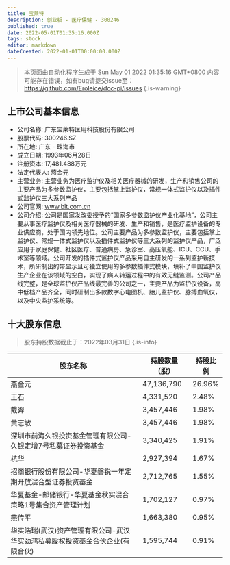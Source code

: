 ```yaml
---
title: 宝莱特
description: 创业板 - 医疗保健 - 300246
published: true
date: 2022-05-01T01:35:16.000Z
tags: stock
editor: markdown
dateCreated: 2022-01-01T00:00:00.000Z
---
```


> 本页面由自动化程序生成于 Sun May 01 2022 01:35:16 GMT+0800
> 内容可能存在错误，如有bug请提交issue至：https://github.com/Eroleice/doc-pi/issues
{.is-warning}

## 上市公司基本信息
- 公司名称: 广东宝莱特医用科技股份有限公司
- 股票代码: 300246.SZ
- 所在地: 广东 - 珠海市
- 成立日期: 1993年06月28日
- 注册资本: 17,481.488万元
- 法定代表人: 燕金元
- 主营业务: 主营业务为医疗监护仪及相关医疗器械的研发，生产和销售公司的主要产品为多参数监护仪，主要包括掌上监护仪，常规一体式监护仪以及插件式监护仪三大系列产品
- 公司官网: www.blt.com.cn
- 公司介绍: 公司是国家发改委授予的“国家多参数监护仪产业化基地”，公司主要从事医疗监护仪及相关医疗器械的研发、生产和销售，是医疗监护设备的专业供应商，处于国内领先地位。公司主要产品为多参数监护仪，主要包括掌上监护仪、常规一体式监护仪以及插件式监护仪等三大系列的监护仪产品，广泛应用于家庭保健、社区医疗、普通病房、急诊室、高压氧舱、ICU、CCU、手术室等领域。公司开发的插件式监护仪产品采用自主研发的一系列监护新技术，所研制出的带显示且可独立使用的多参数插件式模块，填补了中国监护仪生产企业在该领域的空白，实现了病人转运过程中的有效无缝监测。公司产品线完整，是全球监护仪产品线最完善的公司之一，主要产品为监护仪设备，高中低档产品齐全，同时研制出多款数字心电图机、胎儿监护仪、脉搏血氧仪，以及中央监护系统等。


## 十大股东信息
> 股东持股数据截止于：2022年03月31日
{.is-info}

| 股东名称 | 持股数量（股） | 持股比例 |
| --- | --- | --- |
| 燕金元 | 47,136,790 | 26.96% |
| 王石 | 4,331,520 | 2.48% |
| 戴羿 | 3,457,446 | 1.98% |
| 黄志敏 | 3,457,446 | 1.98% |
| 深圳市前海久银投资基金管理有限公司-久银定增7号私募证券投资基金 | 3,340,425 | 1.91% |
| 杭华 | 2,927,394 | 1.67% |
| 招商银行股份有限公司-华夏磐锐一年定期开放混合型证券投资基金 | 2,712,765 | 1.55% |
| 华夏基金-邮储银行-华夏基金秋实混合策略1号集合资产管理计划 | 1,702,127 | 0.97% |
| 燕传平 | 1,663,380 | 0.95% |
| 华实浩瑞(武汉)资产管理有限公司-武汉华实劲鸿私募股权投资基金合伙企业(有限合伙) | 1,595,744 | 0.91% |




